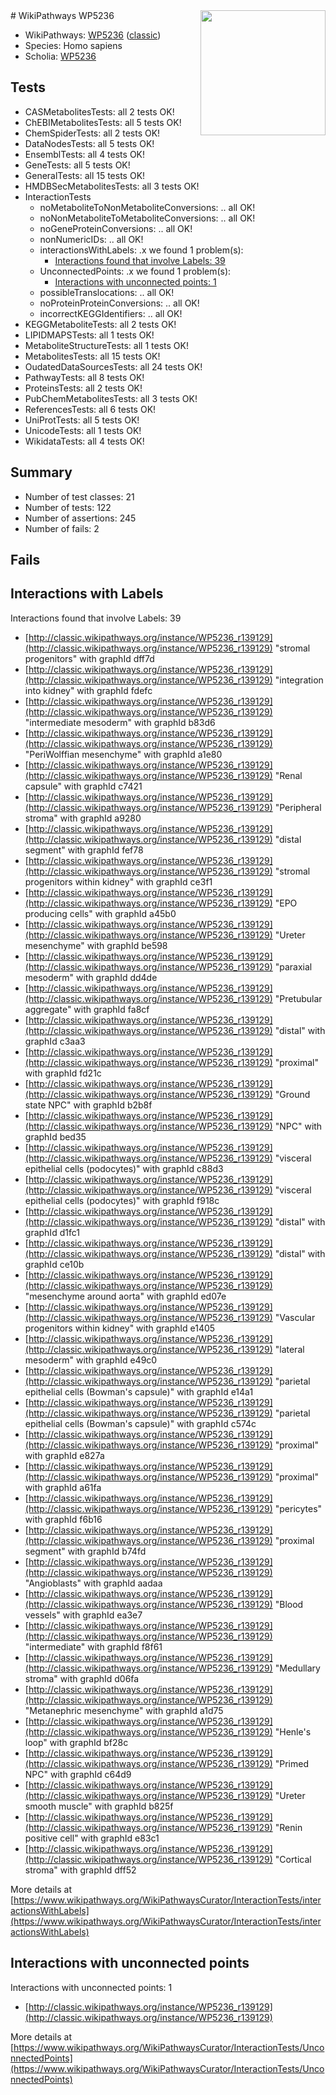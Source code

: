 <img style="float: right; width: 200px" src="https://upload.wikimedia.org/wikipedia/commons/thumb/8/83/Wplogo_with_text_500.png/640px-Wplogo_with_text_500.png" />
# WikiPathways WP5236

* WikiPathways: [WP5236](https://wikipathways.org/pathways/WP5236) ([classic](https://classic.wikipathways.org/instance/WP5236))
* Species: Homo sapiens
* Scholia: [WP5236](https://scholia.toolforge.org/wikipathways/WP5236)
## Tests
* CASMetabolitesTests: all 2 tests OK!
* ChEBIMetabolitesTests: all 5 tests OK!
* ChemSpiderTests: all 2 tests OK!
* DataNodesTests: all 5 tests OK!
* EnsemblTests: all 4 tests OK!
* GeneTests: all 5 tests OK!
* GeneralTests: all 15 tests OK!
* HMDBSecMetabolitesTests: all 3 tests OK!
* InteractionTests
    * noMetaboliteToNonMetaboliteConversions: .. all OK!
    * noNonMetaboliteToMetaboliteConversions: .. all OK!
    * noGeneProteinConversions: .. all OK!
    * nonNumericIDs: .. all OK!
    * interactionsWithLabels: .x we found 1 problem(s):
        * [Interactions found that involve Labels: 39](#fe97a8ff)
    * UnconnectedPoints: .x we found 1 problem(s):
        * [Interactions with unconnected points: 1](#35a61ad9)
    * possibleTranslocations: .. all OK!
    * noProteinProteinConversions: .. all OK!
    * incorrectKEGGIdentifiers: .. all OK!
* KEGGMetaboliteTests: all 2 tests OK!
* LIPIDMAPSTests: all 1 tests OK!
* MetaboliteStructureTests: all 1 tests OK!
* MetabolitesTests: all 15 tests OK!
* OudatedDataSourcesTests: all 24 tests OK!
* PathwayTests: all 8 tests OK!
* ProteinsTests: all 2 tests OK!
* PubChemMetabolitesTests: all 3 tests OK!
* ReferencesTests: all 6 tests OK!
* UniProtTests: all 5 tests OK!
* UnicodeTests: all 1 tests OK!
* WikidataTests: all 4 tests OK!


## Summary

* Number of test classes: 21
* Number of tests: 122
* Number of assertions: 245
* Number of fails: 2

## Fails

<a name="fe97a8ff" />

## Interactions with Labels

Interactions found that involve Labels: 39

* [http://classic.wikipathways.org/instance/WP5236_r139129](http://classic.wikipathways.org/instance/WP5236_r139129) "stromal
progenitors" with graphId dff7d
* [http://classic.wikipathways.org/instance/WP5236_r139129](http://classic.wikipathways.org/instance/WP5236_r139129) "integration 
into kidney" with graphId fdefc
* [http://classic.wikipathways.org/instance/WP5236_r139129](http://classic.wikipathways.org/instance/WP5236_r139129) "intermediate
mesoderm" with graphId b83d6
* [http://classic.wikipathways.org/instance/WP5236_r139129](http://classic.wikipathways.org/instance/WP5236_r139129) "PeriWolffian
mesenchyme" with graphId a1e80
* [http://classic.wikipathways.org/instance/WP5236_r139129](http://classic.wikipathways.org/instance/WP5236_r139129) "Renal capsule" with graphId c7421
* [http://classic.wikipathways.org/instance/WP5236_r139129](http://classic.wikipathways.org/instance/WP5236_r139129) "Peripheral stroma" with graphId a9280
* [http://classic.wikipathways.org/instance/WP5236_r139129](http://classic.wikipathways.org/instance/WP5236_r139129) "distal segment" with graphId fef78
* [http://classic.wikipathways.org/instance/WP5236_r139129](http://classic.wikipathways.org/instance/WP5236_r139129) "stromal
progenitors
within kidney" with graphId ce3f1
* [http://classic.wikipathways.org/instance/WP5236_r139129](http://classic.wikipathways.org/instance/WP5236_r139129) "EPO producing
cells" with graphId a45b0
* [http://classic.wikipathways.org/instance/WP5236_r139129](http://classic.wikipathways.org/instance/WP5236_r139129) "Ureter
mesenchyme" with graphId be598
* [http://classic.wikipathways.org/instance/WP5236_r139129](http://classic.wikipathways.org/instance/WP5236_r139129) "paraxial
mesoderm" with graphId dd4de
* [http://classic.wikipathways.org/instance/WP5236_r139129](http://classic.wikipathways.org/instance/WP5236_r139129) "Pretubular
aggregate" with graphId fa8cf
* [http://classic.wikipathways.org/instance/WP5236_r139129](http://classic.wikipathways.org/instance/WP5236_r139129) "distal" with graphId c3aa3
* [http://classic.wikipathways.org/instance/WP5236_r139129](http://classic.wikipathways.org/instance/WP5236_r139129) "proximal" with graphId fd21c
* [http://classic.wikipathways.org/instance/WP5236_r139129](http://classic.wikipathways.org/instance/WP5236_r139129) "Ground state
NPC" with graphId b2b8f
* [http://classic.wikipathways.org/instance/WP5236_r139129](http://classic.wikipathways.org/instance/WP5236_r139129) "NPC" with graphId bed35
* [http://classic.wikipathways.org/instance/WP5236_r139129](http://classic.wikipathways.org/instance/WP5236_r139129) "visceral 
epithelial cells
(podocytes)" with graphId c88d3
* [http://classic.wikipathways.org/instance/WP5236_r139129](http://classic.wikipathways.org/instance/WP5236_r139129) "visceral 
epithelial cells
(podocytes)" with graphId f918c
* [http://classic.wikipathways.org/instance/WP5236_r139129](http://classic.wikipathways.org/instance/WP5236_r139129) "distal" with graphId d1fc1
* [http://classic.wikipathways.org/instance/WP5236_r139129](http://classic.wikipathways.org/instance/WP5236_r139129) "distal" with graphId ce10b
* [http://classic.wikipathways.org/instance/WP5236_r139129](http://classic.wikipathways.org/instance/WP5236_r139129) "mesenchyme
around aorta" with graphId ed07e
* [http://classic.wikipathways.org/instance/WP5236_r139129](http://classic.wikipathways.org/instance/WP5236_r139129) "Vascular progenitors
within kidney" with graphId e1405
* [http://classic.wikipathways.org/instance/WP5236_r139129](http://classic.wikipathways.org/instance/WP5236_r139129) "lateral
mesoderm" with graphId e49c0
* [http://classic.wikipathways.org/instance/WP5236_r139129](http://classic.wikipathways.org/instance/WP5236_r139129) "parietal
epithelial cells
(Bowman's capsule)" with graphId e14a1
* [http://classic.wikipathways.org/instance/WP5236_r139129](http://classic.wikipathways.org/instance/WP5236_r139129) "parietal
epithelial cells
(Bowman's capsule)" with graphId c574c
* [http://classic.wikipathways.org/instance/WP5236_r139129](http://classic.wikipathways.org/instance/WP5236_r139129) "proximal" with graphId e827a
* [http://classic.wikipathways.org/instance/WP5236_r139129](http://classic.wikipathways.org/instance/WP5236_r139129) "proximal" with graphId a61fa
* [http://classic.wikipathways.org/instance/WP5236_r139129](http://classic.wikipathways.org/instance/WP5236_r139129) "pericytes" with graphId f6b16
* [http://classic.wikipathways.org/instance/WP5236_r139129](http://classic.wikipathways.org/instance/WP5236_r139129) "proximal segment" with graphId b74fd
* [http://classic.wikipathways.org/instance/WP5236_r139129](http://classic.wikipathways.org/instance/WP5236_r139129) "Angioblasts" with graphId aadaa
* [http://classic.wikipathways.org/instance/WP5236_r139129](http://classic.wikipathways.org/instance/WP5236_r139129) "Blood vessels" with graphId ea3e7
* [http://classic.wikipathways.org/instance/WP5236_r139129](http://classic.wikipathways.org/instance/WP5236_r139129) "intermediate" with graphId f8f61
* [http://classic.wikipathways.org/instance/WP5236_r139129](http://classic.wikipathways.org/instance/WP5236_r139129) "Medullary stroma" with graphId d06fa
* [http://classic.wikipathways.org/instance/WP5236_r139129](http://classic.wikipathways.org/instance/WP5236_r139129) "Metanephric
mesenchyme" with graphId a1d75
* [http://classic.wikipathways.org/instance/WP5236_r139129](http://classic.wikipathways.org/instance/WP5236_r139129) "Henle's loop" with graphId bf28c
* [http://classic.wikipathways.org/instance/WP5236_r139129](http://classic.wikipathways.org/instance/WP5236_r139129) "Primed
NPC" with graphId c64d9
* [http://classic.wikipathways.org/instance/WP5236_r139129](http://classic.wikipathways.org/instance/WP5236_r139129) "Ureter
smooth muscle" with graphId b825f
* [http://classic.wikipathways.org/instance/WP5236_r139129](http://classic.wikipathways.org/instance/WP5236_r139129) "Renin positive cell" with graphId e83c1
* [http://classic.wikipathways.org/instance/WP5236_r139129](http://classic.wikipathways.org/instance/WP5236_r139129) "Cortical stroma" with graphId dff52


More details at [https://www.wikipathways.org/WikiPathwaysCurator/InteractionTests/interactionsWithLabels](https://www.wikipathways.org/WikiPathwaysCurator/InteractionTests/interactionsWithLabels)

<a name="35a61ad9" />

## Interactions with unconnected points

Interactions with unconnected points: 1

* [http://classic.wikipathways.org/instance/WP5236_r139129](http://classic.wikipathways.org/instance/WP5236_r139129)


More details at [https://www.wikipathways.org/WikiPathwaysCurator/InteractionTests/UnconnectedPoints](https://www.wikipathways.org/WikiPathwaysCurator/InteractionTests/UnconnectedPoints)

